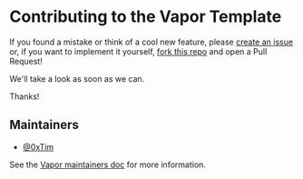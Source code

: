 # Contributing to the Vapor Template

If you found a mistake or think of a cool new feature, please [create an issue](https://github.com/vapor/template/issues/new) or, if you want to implement it yourself, [fork this repo](https://github.com/vapor/template/fork) and open a Pull Request!

We'll take a look as soon as we can.

Thanks!

## Maintainers

- [@0xTim](https://github.com/0xTim)

See the [Vapor maintainers doc](https://github.com/vapor/vapor/blob/main/Docs/maintainers.md) for more information.
